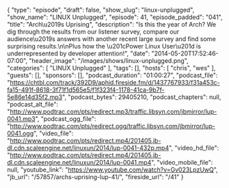 {
  "type": "episode",
  "draft": false,
  "show_slug": "linux-unplugged",
  "show_name": "LINUX Unplugged",
  "episode": 41,
  "episode_padded": "041",
  "title": "Arch\u2019s Uprising",
  "description": "Is this the year of Arch? We dig through the results from our listener survey, compare our audience\u2019s answers with another recent large survey and find some surprising results.\n\nPlus how the \u201cPower Linux User\u201d is underrepresented by developer attention!",
  "date": "2014-05-20T17:52:46-07:00",
  "header_image": "/images/shows/linux-unplugged.png",
  "categories": [
    "LINUX Unplugged"
  ],
  "tags": [],
  "hosts": [
    "chris",
    "wes"
  ],
  "guests": [],
  "sponsors": [],
  "podcast_duration": "01:00:27",
  "podcast_file": "https://chtbl.com/track/392D9/aphid.fireside.fm/d/1437767933/f31a453c-fa15-491f-8618-3f71f1d565e5/f1f323f4-1178-41ca-9b7f-5e86e14d35f2.mp3",
  "podcast_bytes": 29405210,
  "podcast_chapters": null,
  "podcast_alt_file": "http://www.podtrac.com/pts/redirect.mp3/traffic.libsyn.com/jbmirror/lup-0041.mp3",
  "podcast_ogg_file": "http://www.podtrac.com/pts/redirect.ogg/traffic.libsyn.com/jbmirror/lup-0041.ogg",
  "video_file": "http://www.podtrac.com/pts/redirect.mp4/201405.jb-dl.cdn.scaleengine.net/linuxun/2014/lup-0041-432p.mp4",
  "video_hd_file": "http://www.podtrac.com/pts/redirect.mp4/201405.jb-dl.cdn.scaleengine.net/linuxun/2014/lup-0041.mp4",
  "video_mobile_file": null,
  "youtube_link": "https://www.youtube.com/watch?v=Gv023LpzUwQ",
  "jb_url": "/57857/archs-uprising-lup-41/",
  "fireside_url": "/41"
}

